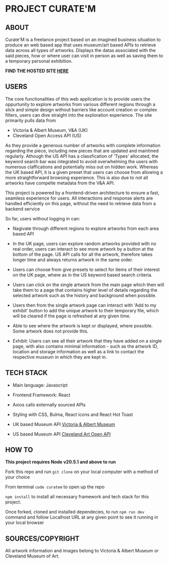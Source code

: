 # PROJECT CURATE'M

## ABOUT 
Curate'M is a freelance project based on an imagined business situation to produce an web based app that uses museum/art based APIs to retrieve data across all types of artworks. Displays the datas associated with the said pieces, how or where user can visit in person as well as saving them to a temporary personal exhibition. 

**FIND THE HOSTED SITE [HERE](https://curatem.netlify.app/)**

## USERS

The core functionalities of this web application is to provide users the oppurtunity to explore artworks from various different regions through a slick and simple design without barriers like account creation or complex filters, users can dive straight into the exploration experience. The site primarily pulls data from 
- Victoria & Albert Museum, V&A (UK)
- Cleveland Open Access API (US) 

As they provide a generous number of artworks with complete information regarding the piece, including new pieces that are updated and maintined regularly. Athough the US API has a classfication of 'Types' allocated, the keyword search bar was integrated to avoid overwhelming the users with numerous claffications and potentially miss out on hidden work. Whereas the UK based API, it is a given preset that users can choose from allowing a more straightforward browsing experience. This is also due to not all artworks have compelte metadata from the V&A API. 

This project is powered by a frontend-driven architecture to ensure a fast, seamless experience for users. All interactions and response alerts are handled efficiently on this page, without the need to retrieve data from a backend service

So far, users without logging in can: 

- Nagivate through different regions to explore artworks from each area based API 

- In the UK page, users can explore random artworks provided with no real order, users can interact to see more artwork by a button at the bottom of the page. US API calls for all the artwork, therefore takes longer time and always returns artwork in the same order.

- Users can choose from give presets to select for items of their interest on the UK page, where as in the US keyword based search criteria.

- Users can click on the single artwork from the main page which then will take them to a page that contains higher level of details regarding the selected artwork such as the history and background when possible.

- Users then from the single artwork page can interact with 'Add to my exhibit' button to add the unique artwork to their temporary file, which will be cleared if the page is refreshed at any given time.

- Able to see where the artwork is kept or displayed, where possible. Some artwork does not provide this.

- Exhibit: Users can see all their artwork that they have added on a single page, with also contains minimal information - such as the artwork ID, location and storage information as well as a link to contact the respective museum in which they are kept in.


## TECH STACK 

- Main language: Javascript 

- Frontend Framework: React

- Axios calls externally sourced APIs

- Styling with CSS, Bulma, React icons and React Hot Toast

- UK based Museum API [Victoria & Albert Museum](https://developers.vam.ac.uk/guide/v2/welcome.html) 

- US based Museum API [Cleveland Art Open API](https://openaccess-api.clevelandart.org)



## HOW TO 
**This project requires Node v20.5.1 and above to run**

Fork this repo and run ```git clone``` on your local computer with a method of your choice

From terminal ```code curatem``` to open up the repo

```npm install``` to install all necessary framework and tech stack for this project.



Once forked, cloned and installed dependecies, to run ```npm run dev``` command and follow Localhost URL at any given point to see it running in your local browser 
 

## SOURCES/COPYRIGHT
All artwork information and images belong to Victoria & Albert Museum or Cleveland Museum of Art.



